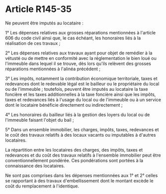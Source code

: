 # Article R145-35

Ne peuvent être imputés au locataire :

1° Les dépenses relatives aux grosses réparations mentionnées à l'article 606 du code civil ainsi que, le cas échéant, les honoraires liés à la réalisation de ces travaux ;

2° Les dépenses relatives aux travaux ayant pour objet de remédier à la vétusté ou de mettre en conformité avec la réglementation le bien loué ou l'immeuble dans lequel il se trouve, dès lors qu'ils relèvent des grosses réparations mentionnées à l'alinéa précédent ;

3° Les impôts, notamment la contribution économique territoriale, taxes et redevances dont le redevable légal est le bailleur ou le propriétaire du local ou de l'immeuble ; toutefois, peuvent être imputés au locataire la taxe foncière et les taxes additionnelles à la taxe foncière ainsi que les impôts, taxes et redevances liés à l'usage du local ou de l'immeuble ou à un service dont le locataire bénéficie directement ou indirectement ;

4° Les honoraires du bailleur liés à la gestion des loyers du local ou de l'immeuble faisant l'objet du bail ;

5° Dans un ensemble immobilier, les charges, impôts, taxes, redevances et le coût des travaux relatifs à des locaux vacants ou imputables à d'autres locataires.

La répartition entre les locataires des charges, des impôts, taxes et redevances et du coût des travaux relatifs à l'ensemble immobilier peut être conventionnellement pondérée. Ces pondérations sont portées à la connaissance des locataires.

Ne sont pas comprises dans les dépenses mentionnées aux 1° et 2° celles se rapportant à des travaux d'embellissement dont le montant excède le coût du remplacement à l'identique.
